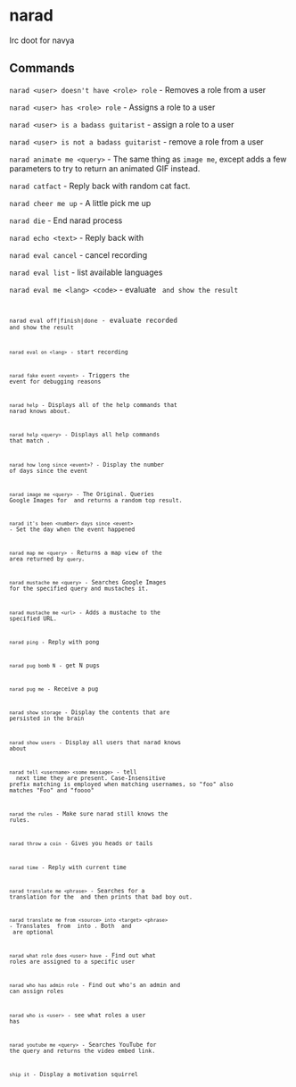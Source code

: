 narad
=====

Irc doot for navya

Commands
--------

`narad <user> doesn't have <role> role` - Removes a role from a user

`narad <user> has <role> role` - Assigns a role to a user

`narad <user> is a badass guitarist` - assign a role to a user

`narad <user> is not a badass guitarist` - remove a role from a user

`narad animate me <query>` - The same thing as `image me`, except adds a few parameters to try to return an animated GIF instead.

`narad catfact` - Reply back with random cat fact.

`narad cheer me up` - A little pick me up

`narad die` - End narad process

`narad echo <text>` - Reply back with <text>

`narad eval cancel` - cancel recording

`narad eval list` - list available languages

`narad eval me <lang> <code>` - evaluate <code> and show the result

`narad eval off|finish|done` - evaluate recorded <code> and show the result

`narad eval on <lang>` - start recording

`narad fake event <event>` - Triggers the <event> event for debugging reasons

`narad help` - Displays all of the help commands that narad knows about.

`narad help <query>` - Displays all help commands that match <query>.

`narad how long since <event>?` - Display the number of days since the event

`narad image me <query>` - The Original. Queries Google Images for <query> and returns a random top result.

`narad it's been <number> days since <event>` - Set the day when the event happened

`narad map me <query>` - Returns a map view of the area returned by `query`.

`narad mustache me <query>` - Searches Google Images for the specified query and mustaches it.

`narad mustache me <url>` - Adds a mustache to the specified URL.

`narad ping` - Reply with pong

`narad pug bomb N` - get N pugs

`narad pug me` - Receive a pug

`narad show storage` - Display the contents that are persisted in the brain

`narad show users` - Display all users that narad knows about

`narad tell <username> <some message>` - tell <username> <some message> next time they are present. Case-Insensitive prefix matching is employed when matching usernames, so "foo" also matches "Foo" and "foooo"

`narad the rules` - Make sure narad still knows the rules.

`narad throw a coin` - Gives you heads or tails

`narad time` - Reply with current time

`narad translate me <phrase>` - Searches for a translation for the <phrase> and then prints that bad boy out.

`narad translate me from <source> into <target> <phrase>` - Translates <phrase> from <source> into <target>. Both <source> and <target> are optional

`narad what role does <user> have` - Find out what roles are assigned to a specific user

`narad who has admin role` - Find out who's an admin and can assign roles

`narad who is <user>` - see what roles a user has

`narad youtube me <query>` - Searches YouTube for the query and returns the video embed link.

`ship it` - Display a motivation squirrel
